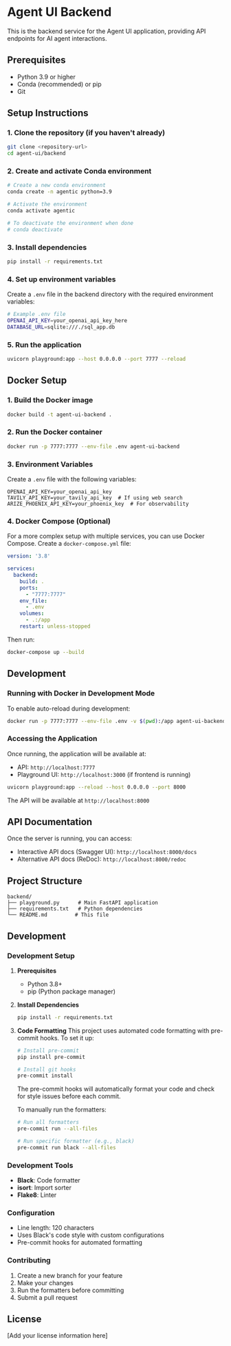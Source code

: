 # Agent UI Backend

This is the backend service for the Agent UI application, providing API endpoints for AI agent interactions.

## Prerequisites

- Python 3.9 or higher
- Conda (recommended) or pip
- Git

## Setup Instructions

### 1. Clone the repository (if you haven't already)

```bash
git clone <repository-url>
cd agent-ui/backend
```

### 2. Create and activate Conda environment

```bash
# Create a new conda environment
conda create -n agentic python=3.9

# Activate the environment
conda activate agentic

# To deactivate the environment when done
# conda deactivate
```

### 3. Install dependencies

```bash
pip install -r requirements.txt
```

### 4. Set up environment variables

Create a `.env` file in the backend directory with the required environment variables:

```bash
# Example .env file
OPENAI_API_KEY=your_openai_api_key_here
DATABASE_URL=sqlite:///./sql_app.db
```

### 5. Run the application

```bash
uvicorn playground:app --host 0.0.0.0 --port 7777 --reload
```

## Docker Setup

### 1. Build the Docker image

```bash
docker build -t agent-ui-backend .
```

### 2. Run the Docker container

```bash
docker run -p 7777:7777 --env-file .env agent-ui-backend
```

### 3. Environment Variables

Create a `.env` file with the following variables:

```
OPENAI_API_KEY=your_openai_api_key
TAVILY_API_KEY=your_tavily_api_key  # If using web search
ARIZE_PHOENIX_API_KEY=your_phoenix_key  # For observability
```

### 4. Docker Compose (Optional)

For a more complex setup with multiple services, you can use Docker Compose. Create a `docker-compose.yml` file:

```yaml
version: '3.8'

services:
  backend:
    build: .
    ports:
      - "7777:7777"
    env_file:
      - .env
    volumes:
      - .:/app
    restart: unless-stopped
```

Then run:

```bash
docker-compose up --build
```

## Development

### Running with Docker in Development Mode

To enable auto-reload during development:

```bash
docker run -p 7777:7777 --env-file .env -v $(pwd):/app agent-ui-backend
```

### Accessing the Application

Once running, the application will be available at:
- API: `http://localhost:7777`
- Playground UI: `http://localhost:3000` (if frontend is running)

```bash
uvicorn playground:app --reload --host 0.0.0.0 --port 8000
```

The API will be available at `http://localhost:8000`

## API Documentation

Once the server is running, you can access:

- Interactive API docs (Swagger UI): `http://localhost:8000/docs`
- Alternative API docs (ReDoc): `http://localhost:8000/redoc`

## Project Structure

```
backend/
├── playground.py      # Main FastAPI application
├── requirements.txt   # Python dependencies
└── README.md         # This file
```

## Development

### Development Setup

1. **Prerequisites**

   - Python 3.8+
   - pip (Python package manager)

2. **Install Dependencies**

   ```bash
   pip install -r requirements.txt
   ```

3. **Code Formatting**
   This project uses automated code formatting with pre-commit hooks. To set it up:

   ```bash
   # Install pre-commit
   pip install pre-commit

   # Install git hooks
   pre-commit install
   ```

   The pre-commit hooks will automatically format your code and check for style issues before each commit.

   To manually run the formatters:

   ```bash
   # Run all formatters
   pre-commit run --all-files

   # Run specific formatter (e.g., black)
   pre-commit run black --all-files
   ```

### Development Tools

- **Black**: Code formatter
- **isort**: Import sorter
- **Flake8**: Linter

### Configuration

- Line length: 120 characters
- Uses Black's code style with custom configurations
- Pre-commit hooks for automated formatting

### Contributing

1. Create a new branch for your feature
2. Make your changes
3. Run the formatters before committing
4. Submit a pull request

## License

[Add your license information here]
